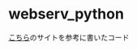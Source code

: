 # webserv_python
[こちら](https://zenn.dev/bigen1925/books/introduction-to-web-application-with-python)のサイトを参考に書いたコード
